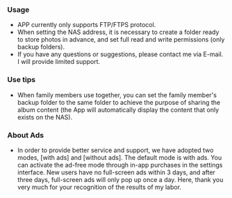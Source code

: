 ### Usage
- APP currently only supports FTP/FTPS protocol.
- When setting the NAS address, it is necessary to create a folder ready to store photos in advance, and set full read and write permissions (only backup folders).
- If you have any questions or suggestions, please contact me via E-mail. I will provide limited support.

### Use tips
- When family members use together, you can set the family member's backup folder to the same folder to achieve the purpose of sharing the album content (the App will automatically display the content that only exists on the NAS).

### About Ads
- In order to provide better service and support, we have adopted two modes, [with ads] and [without ads]. The default mode is with ads. You can activate the ad-free mode through in-app purchases in the settings interface. New users have no full-screen ads within 3 days, and after three days, full-screen ads will only pop up once a day. Here, thank you very much for your recognition of the results of my labor.